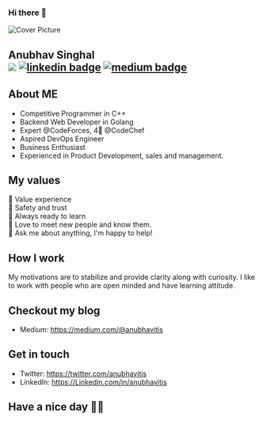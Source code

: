 ### Hi there 👋
![Cover Picture](https://github.com/anubhavitis/anubhavitis/blob/master/Rohit-sir.jpeg?raw=true)
## Anubhav Singhal <br>[![](https://img.shields.io/twitter/follow/anubhavitis?style=social)](https://twitter.com/intent/follow?screen_name=anubhavitis) [![linkedin badge](https://img.shields.io/badge/anubhavitis-30302f?style=flat&logo=linkedin)](https://www.linkedin.com/in/anubhavitis) [![medium badge](https://img.shields.io/badge/anubhavitis-30302f?style=flat&logo=medium)](https://medium.com/@anubhavitis)

## About ME
* Competitive Programmer in C++
* Backend Web Developer in Golang
* Expert @CodeForces, 4🌟 @CodeChef
* Aspired DevOps Engineer
* Business Enthusiast
* Experienced in Product Development, sales and management.


## My values
🌟 Value experience<br>
💖 Safety and trust<br>
🍏 Always ready to learn<br>
🙌 Love to meet new people and know them.<br>
💬 Ask me about anything, I'm happy to help! 

## How I work
My motivations are to stabilize and provide clarity along with curiosity. I like to work with people who are open minded and have learning attitude.

## Checkout my blog
- Medium: https://medium.com/@anubhavitis

## Get in touch
- Twitter: https://twitter.com/anubhavitis
- LinkedIn: https://Linkedin.com/in/anubhavitis

## Have a nice day 🌟🌟
